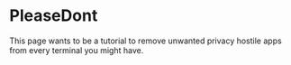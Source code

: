 # PleaseDont
This page wants to be a tutorial to remove unwanted privacy hostile apps from every terminal you might have.
